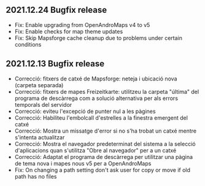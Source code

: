 ## 2021.12.24 Bugfix release

- Fix: Enable upgrading from OpenAndroMaps v4 to v5
- Fix: Enable checks for map theme updates
- Fix: Skip Mapsforge cache cleanup due to problems under certain conditions

## 2021.12.13 Bugfix release

- Correcció: fitxers de catxé de Mapsforge: neteja i ubicació nova (carpeta separada)
- Correcció: fitxers de mapes Freizeitkarte: utilitzeu la carpeta "última" del programa de descàrrega com a solució alternativa per als errors temporals del servidor
- Correcció: eviteu l'excepció de punter nul a les pàgines
- Correcció: Habiliteu l'embolcall d'estrelles a la finestra emergent del catxé
- Correcció: Mostra un missatge d'error si no s'ha trobat un catxé mentre s'intenta actualitzar
- Correcció: Mostra el navegador predeterminat del sistema a la selecció d'aplicacions quan s'utilitza "Obre al navegador" per a un catxé
- Correcció: Adaptat el programa de descàrrega per utilitzar una pàgina de tema nova i mapes nous v5 per a OpenAndroMaps
- Fix: On changing a path setting don't ask user for copy or move if old path has no files
